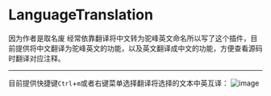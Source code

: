 # LanguageTranslation

因为作者是取名废 经常依靠翻译将中文转为驼峰英文命名所以写了这个插件，目前提供将中文翻译为驼峰英文的功能，以及英文翻译成中文的功能，方便查看源码时翻译对应注释。

----------------------------------------------------------------

目前提供快捷键`Ctrl`+`m`或者右键菜单选择翻译将选择的文本中英互译：
![image](https://photo.zastatic.com/images/common-cms/it/20220701/1656643485159_942396.gif)